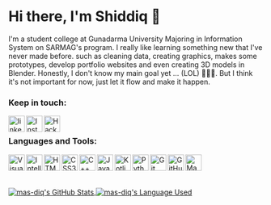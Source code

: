 # Hi there, I'm Shiddiq 👋

I'm a student college at Gunadarma University Majoring in Information System on SARMAG's program. I really like learning something new that I've never made before. such as cleaning data, creating graphics, makes some prototypes, develop portfolio websites and even creating 3D models in Blender. Honestly, I don't know my main goal yet ... (LOL) 🤣🤣🤣. But I think it's not important for now, just let it flow and make it happen.

### Keep in touch:

<a href='https://www.linkedin.com/in/muhammad-shiddiq-f-5a1868111/'><img align='left' alt="linkedin" src="https://img.icons8.com/fluent/48/000000/linkedin.png" height='32px'/></a>
<a href='https://www.instagram.com/m_shiddiq_f/'><img align='left' alt="Instagram" src="https://img.icons8.com/fluent/48/000000/instagram-new.png" height='32px'/></a>
<a href='https://www.hackerrank.com/msf31/'><img align='left' alt="Hackerrank" src="https://pbs.twimg.com/profile_images/1281089565306978306/lY9LTGve.jpg" height='32px'/></a>

<br/>

### Languages and Tools:

<img align="left" alt="Visual Studio Code" width="32px" src="https://img.icons8.com/color/48/000000/visual-studio-code-2019.png" />
<img align="left" alt="Intellij Ultimate IDE" width="32px" src="https://img.icons8.com/color/48/000000/intellij-idea.png" />
<img align="left" alt="HTML5" width="32px" src="https://img.icons8.com/color/48/000000/html-5.png" />
<img align="left" alt="CSS3" width="32px" src="https://img.icons8.com/color/48/000000/css3.png" />
<img align="left" alt="C++" width="32px" src="https://img.icons8.com/color/48/000000/c-plus-plus-logo.png" />
<img align="left" alt="Java" width="32px" src="https://img.icons8.com/color/48/000000/java-coffee-cup-logo.png" />
<img align="left" alt="Kotlin" width="32px" src="https://img.icons8.com/color/48/000000/kotlin.png" />
<img align="left" alt="Python" width="32px" src="https://img.icons8.com/color/48/000000/python.png" />
<img align="left" alt="Git" width="32px" src="https://img.icons8.com/color/48/000000/git.png" />
<img align="left" alt="GitHub" width="32px" src="https://img.icons8.com/color/48/000000/github--v1.png" />
<img align="left" alt="Manjaro" width="32px" src="https://upload.wikimedia.org/wikipedia/commons/thumb/3/3e/Manjaro-logo.svg/1024px-Manjaro-logo.svg.png" />

<br />
<br />
<br />

<p align=left>
   <a href="https://github.com/anuraghazra/github-readme-stats" title="Go to Source">
     <img align="center" alt="mas-diq's GitHub Stats" src="https://github-readme-stats.vercel.app/api?username=mas-diq&count_private=true&show_icons=true&theme=vue" />
  </a>
  <a href="https://github.com/anuraghazra/github-readme-stats">
    <img align="center" alt="mas-diq's Language Used" src="https://github-readme-stats.vercel.app/api/top-langs/?username=mas-diq&theme=vue&layout=compact&langs_count=10" />
  </a>
</p>

<!--START_SECTION:waka-->
<!--END_SECTION:waka-->
